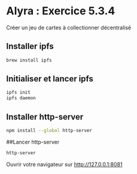 # Alyra : Exercice 5.3.4
Créer un jeu de cartes à collectionner décentralisé

## Installer ipfs
```bash
brew install ipfs 
```

## Initialiser et lancer ipfs
```bash
ipfs init
ipfs daemon
```

## Installer http-server
```bash
npm install --global http-server
```

##Lancer http-server
```bash
http-server
```

Ouvrir votre navigateur sur http://127.0.0.1:8081
